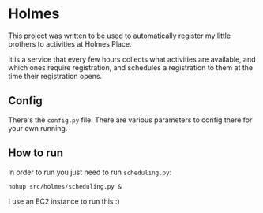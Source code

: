 # Holmes

This project was written to be used to automatically register my little brothers to activities at Holmes Place.

It is a service that every few hours collects what activities are available, and which ones require registration,
and schedules a registration to them at the time their registration opens.

## Config

There's the `config.py` file.
There are various parameters to config there for your own running.

## How to run

In order to run you just need to run `scheduling.py`:
```
nohup src/holmes/scheduling.py &
```

I use an EC2 instance to run this :)